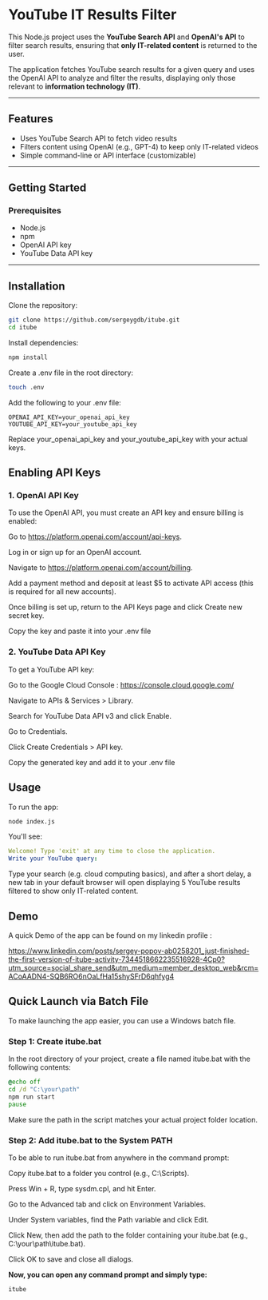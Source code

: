 # YouTube IT Results Filter

This Node.js project uses the **YouTube Search API** and **OpenAI's API** to filter search results, ensuring that **only IT-related content** is returned to the user.

The application fetches YouTube search results for a given query and uses the OpenAI API to analyze and filter the results, displaying only those relevant to **information technology (IT)**.

---

## Features

- Uses YouTube Search API to fetch video results
- Filters content using OpenAI (e.g., GPT-4) to keep only IT-related videos
- Simple command-line or API interface (customizable)

---

## Getting Started

### Prerequisites

- Node.js
- npm
- OpenAI API key
- YouTube Data API key

---

## Installation

Clone the repository:

``` bash
git clone https://github.com/sergeygdb/itube.git
cd itube
```
Install dependencies:

``` bash
npm install
```

Create a .env file in the root directory:

``` bash
touch .env
```

Add the following to your .env file:

``` env
OPENAI_API_KEY=your_openai_api_key
YOUTUBE_API_KEY=your_youtube_api_key
```

Replace your_openai_api_key and your_youtube_api_key with your actual keys.

## Enabling API Keys

### 1. OpenAI API Key

To use the OpenAI API, you must create an API key and ensure billing is enabled:

Go to https://platform.openai.com/account/api-keys.

Log in or sign up for an OpenAI account.

Navigate to https://platform.openai.com/account/billing.

Add a payment method and deposit at least $5 to activate API access (this is required for all new accounts).

Once billing is set up, return to the API Keys page and click Create new secret key.

Copy the key and paste it into your .env file

### 2. YouTube Data API Key

To get a YouTube API key:

Go to the Google Cloud Console : https://console.cloud.google.com/

Navigate to APIs & Services > Library.

Search for YouTube Data API v3 and click Enable.

Go to Credentials.

Click Create Credentials > API key.

Copy the generated key and add it to your .env file

## Usage

To run the app:

``` bash
node index.js
```

You'll see:

``` yaml
Welcome! Type 'exit' at any time to close the application.
Write your YouTube query:
```
Type your search (e.g. cloud computing basics), and after a short delay, a new tab in your default browser will open displaying 5 YouTube results filtered to show only IT-related content.

## Demo

A quick Demo of the app can be found on my linkedin profile : 

https://www.linkedin.com/posts/sergey-popov-ab0258201_just-finished-the-first-version-of-itube-activity-7344518662235516928-4Cp0?utm_source=social_share_send&utm_medium=member_desktop_web&rcm=ACoAADN4-SQB6RO6nOaLfHa15shySFrD6qhfyg4


## Quick Launch via Batch File

To make launching the app easier, you can use a Windows batch file.


### Step 1: Create itube.bat

In the root directory of your project, create a file named itube.bat with the following contents:

``` bat
@echo off
cd /d "C:\your\path"
npm run start
pause
```

Make sure the path in the script matches your actual project folder location.

### Step 2: Add itube.bat to the System PATH

To be able to run itube.bat from anywhere in the command prompt:

Copy itube.bat to a folder you control (e.g., C:\Scripts).

Press Win + R, type sysdm.cpl, and hit Enter.

Go to the Advanced tab and click on Environment Variables.

Under System variables, find the Path variable and click Edit.

Click New, then add the path to the folder containing your itube.bat (e.g., C:\your\path\itube.bat).

Click OK to save and close all dialogs.


**Now, you can open any command prompt and simply type:**

``` bash
itube
```